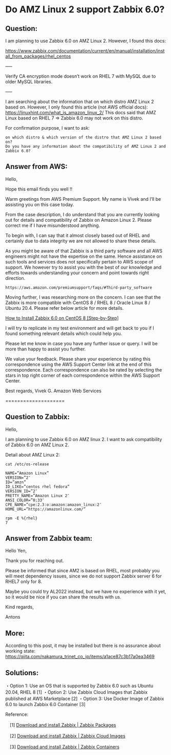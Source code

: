 # Do AMZ Linux 2 support Zabbix 6.0?
## Question:

I am planning to use Zabbix 6.0 on AMZ Linux 2. However, I found this docs:

https://www.zabbix.com/documentation/current/en/manual/installation/install_from_packages/rhel_centos

—–

Verify CA encryption mode doesn’t work on RHEL 7 with MySQL due to older MySQL libraries.

—–

I am searching about the information that on which distro AMZ Linux 2 based on. However, I only found this article (not AWS official docs): https://linuxhint.com/what_is_amazon_linux_2/
This docs said that AMZ Linux based on RHEL 7 => Zabbix 6.0 may not work on this distro.

For confirmation purpose, I want to ask:

    on which distro & which version of the distro that AMZ Linux 2 based on?
    Do you have any information about the compatibility of AMZ Linux 2 and Zabbix 6.0?
    
 ## Answer from AWS:
 
Hello,

Hope this email finds you well !!

Warm greetings from AWS Premium Support. My name is Vivek and I’ll be assisting you on this case today.

From the case description, I do understand that you are currently looking out for details and compatibility of Zabbix on Amazon Linux 2. Please correct me if I have misunderstood anything.

To begin with, I can say that it almost closely based out of RHEL and certainly due to data integrity we are not allowed to share these details.

As you might be aware of that Zabbix is a third party software and all AWS engineers might not have the expertise on the same. Hence assistance on such tools and services does not specifically pertain to AWS scope of support. We however try to assist you with the best of our knowledge and efforts towards understanding your concern and point towards right direction.

```
https://aws.amazon.com/premiumsupport/faqs/#Third-party_software 
```

Moving further, I was researching more on the concern. I can see that the Zabbix is more compatible with CentOS 8 / RHEL 8 / Oracle Linux 8 / Ubuntu 20.4. Please refer below article for more details.

[How to Install Zabbix 6.0 on CentOS 8 [Step-by-Step]](https://bestmonitoringtools.com/how-to-install-zabbix-server-on-centos-or-rhel/)

I will try to replicate in my test environment and will get back to you if I found something relevant details which could help you.

Please let me know in case you have any further issue or query. I will be more than happy to assist you further.

We value your feedback. Please share your experience by rating this correspondence using the AWS Support Center link at the end of this correspondence. Each correspondence can also be rated by selecting the stars in top right corner of each correspondence within the AWS Support Center.

Best regards,
Vivek G.
Amazon Web Services

====================

## Question to Zabbix:

Hello,

I am planning to use Zabbix 6.0 on AMZ linux 2. I want to ask compatibility of Zabbix 6.0 on AMZ Linux 2.

Detail about AMZ Linux 2:

```
cat /etc/os-release

NAME=”Amazon Linux”
VERSION=”2″
ID=”amzn”
ID_LIKE=”centos rhel fedora”
VERSION_ID=”2″
PRETTY_NAME=”Amazon Linux 2″
ANSI_COLOR=”0;33″
CPE_NAME=”cpe:2.3:o:amazon:amazon_linux:2″
HOME_URL=”https://amazonlinux.com/”

rpm -E %{rhel}
7
```

## Answer from Zabbix team:

Hello Yen,

Thank you for reaching out.

Please be informed that since AM2 is based on RHEL, most probably you will meet dependency issues, since we do not support Zabbix server 6 for RHEL7 only for 8.

Maybe you could try AL2022 instead, but we have no experience with it yet, so it would be nice if you can share the results with us.

Kind regards,

Antons

## More: 
According to this post, it may be installed but there is no assurance about working state: 
https://qiita.com/nakamura_trinet_co_jp/items/a1ace87c3b17a0ea3469

## Solutions:

・Option 1: Use an OS that is supported by Zabbix 6.0 such as Ubuntu 20.04, RHEL 8 [1]
・Option 2: Use Zabbix Cloud Images that Zabbix published at AWS Marketplace [2]
・Option 3: Use Docker Image of Zabbix 6.0 to launch Zabbix 6.0 Container [3]

Reference:

　[1] [Download and install Zabbix | Zabbix Packages](https://www.zabbix.com/jp/download?zabbix=6.0&os_distribution=ubuntu&os_version=20.04_focal)

　[2] [Download and install Zabbix | Zabbix Cloud Images](https://www.zabbix.com/cloud_images)

　[3] [Download and install Zabbix | Zabbix Containers](https://www.zabbix.com/container_images)

